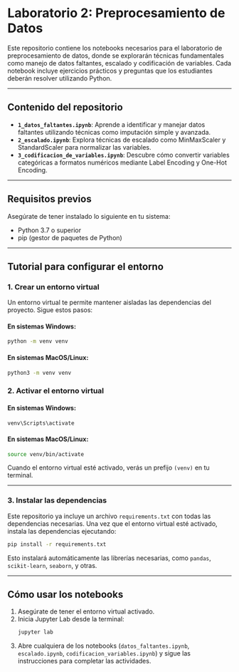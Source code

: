 # **Laboratorio 2: Preprocesamiento de Datos**

Este repositorio contiene los notebooks necesarios para el laboratorio de preprocesamiento de datos, donde se explorarán técnicas fundamentales como manejo de datos faltantes, escalado y codificación de variables. Cada notebook incluye ejercicios prácticos y preguntas que los estudiantes deberán resolver utilizando Python.

---

## **Contenido del repositorio**

- **`1_datos_faltantes.ipynb`**: Aprende a identificar y manejar datos faltantes utilizando técnicas como imputación simple y avanzada.
- **`2_escalado.ipynb`**: Explora técnicas de escalado como MinMaxScaler y StandardScaler para normalizar las variables.
- **`3_codificacion_de_variables.ipynb`**: Descubre cómo convertir variables categóricas a formatos numéricos mediante Label Encoding y One-Hot Encoding.

---

## **Requisitos previos**

Asegúrate de tener instalado lo siguiente en tu sistema:
- Python 3.7 o superior
- pip (gestor de paquetes de Python)

---

## **Tutorial para configurar el entorno**

### 1. Crear un entorno virtual
Un entorno virtual te permite mantener aisladas las dependencias del proyecto. Sigue estos pasos:

#### En sistemas Windows:
```bash
python -m venv venv
```

#### En sistemas MacOS/Linux:
```bash
python3 -m venv venv
```

### 2. Activar el entorno virtual

#### En sistemas Windows:
```bash
venv\Scripts\activate
```

#### En sistemas MacOS/Linux:
```bash
source venv/bin/activate
```

Cuando el entorno virtual esté activado, verás un prefijo `(venv)` en tu terminal.

---

### 3. Instalar las dependencias
Este repositorio ya incluye un archivo `requirements.txt` con todas las dependencias necesarias. Una vez que el entorno virtual esté activado, instala las dependencias ejecutando:

```bash
pip install -r requirements.txt
```

Esto instalará automáticamente las librerías necesarias, como `pandas`, `scikit-learn`, `seaborn`, y otras.

---

## **Cómo usar los notebooks**

1. Asegúrate de tener el entorno virtual activado.
2. Inicia Jupyter Lab desde la terminal:
   ```bash
   jupyter lab
   ```
3. Abre cualquiera de los notebooks (`datos_faltantes.ipynb`, `escalado.ipynb`, `codificacion_variables.ipynb`) y sigue las instrucciones para completar las actividades.